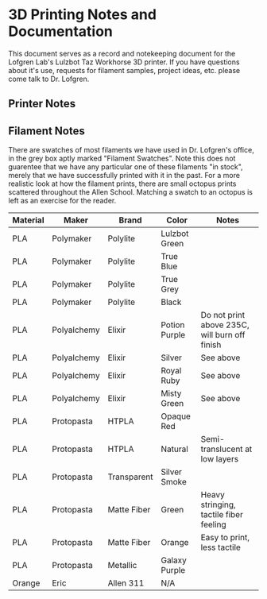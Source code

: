 # 3D Printing Notes and Documentation

This document serves as a record and notekeeping document for the Lofgren Lab's Lulzbot Taz Workhorse 3D printer. If you have questions about it's use, requests for filament samples, project ideas, etc. please come talk to Dr. Lofgren.

## Printer Notes


## Filament Notes

There are swatches of most filaments we have used in Dr. Lofgren's office, in the grey box aptly marked "Filament Swatches". Note this does not guarentee that we have any particular one of these filaments "in stock", merely that we have successfully printed with it in the past. For a more realistic look at how the filament prints, there are small octopus prints scattered throughout the Allen School. Matching a swatch to an octopus is left as an exercise for the reader.

| Material 	| Maker       	| Brand       	| Color         	| Notes                                         	|
|----------	|-------------	|-------------	|---------------	|-----------------------------------------------	|
| PLA      	| Polymaker   	| Polylite    	| Lulzbot Green 	|                                               	|
| PLA      	| Polymaker   	| Polylite    	| True Blue     	|                                               	|
| PLA      	| Polymaker   	| Polylite    	| True Grey     	|                                               	|
| PLA      	| Polymaker   	| Polylite    	| Black         	|                                               	|
| PLA      	| Polyalchemy 	| Elixir      	| Potion Purple 	| Do not print above 235C, will burn off finish 	|
| PLA      	| Polyalchemy 	| Elixir      	| Silver        	| See above                                     	|
| PLA      	| Polyalchemy 	| Elixir      	| Royal Ruby    	| See above                                     	|
| PLA      	| Polyalchemy 	| Elixir      	| Misty Green   	| See above                                     	|
| PLA      	| Protopasta  	| HTPLA       	| Opaque Red    	|                                               	|
| PLA      	| Protopasta  	| HTPLA       	| Natural       	| Semi-translucent at low layers                	|
| PLA      	| Protopasta  	| Transparent 	| Silver Smoke  	|                                               	|
| PLA      	| Protopasta  	| Matte Fiber 	| Green         	| Heavy stringing, tactile fiber feeling        	|
| PLA      	| Protopasta  	| Matte Fiber 	| Orange        	| Easy to print, less tactile                   	|
| PLA      	| Protopasta  	| Metallic    	| Galaxy Purple 	|                                               	|
| Orange 	| Eric        	| Allen 311    	| N/A         	|

